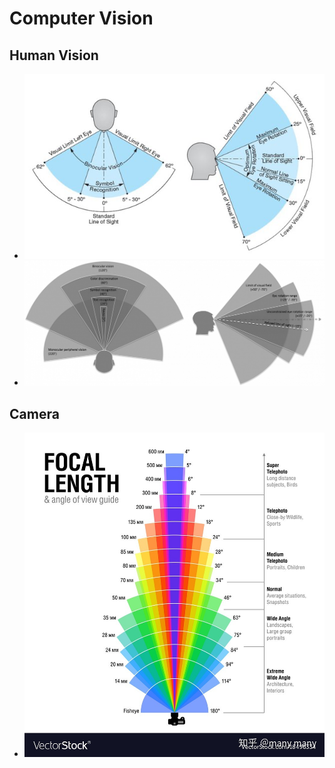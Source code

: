 # Computer Vision

## Human Vision

- ![HumanFOV](HumanFOV.png)
- ![HumanFOV2](HumanFOV2.png)

## Camera
- ![CameraFL](CameraFL.png)